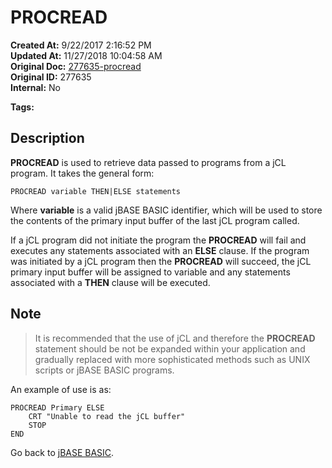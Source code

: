 # PROCREAD

**Created At:** 9/22/2017 2:16:52 PM  
**Updated At:** 11/27/2018 10:04:58 AM  
**Original Doc:** [277635-procread](https://docs.jbase.com/36868-jbase-basic/277635-procread)  
**Original ID:** 277635  
**Internal:** No  

**Tags:**
<badge text='jbc' vertical='middle' />
<badge text='jcl' vertical='middle' />

## Description

**PROCREAD** is used to retrieve data passed to programs from a jCL program. It takes the general form:

```
PROCREAD variable THEN|ELSE statements
```

Where **variable** is a valid jBASE BASIC identifier, which will be used to store the contents of the primary input buffer of the last jCL program called.

If a jCL program did not initiate the program the **PROCREAD** will fail and executes any statements associated with an **ELSE** clause. If the program was initiated by a jCL program then the **PROCREAD** will succeed, the jCL primary input buffer will be assigned to variable and any statements associated with a **THEN** clause will be executed.

## Note

> It is recommended that the use of jCL and therefore the **PROCREAD** statement should be not be expanded within your application and gradually replaced with more sophisticated methods such as UNIX scripts or jBASE BASIC programs.

An example of use is as:

```
PROCREAD Primary ELSE
    CRT "Unable to read the jCL buffer"
    STOP
END
```

Go back to [jBASE BASIC](./../jbase-basic-programmers-reference-guide).

